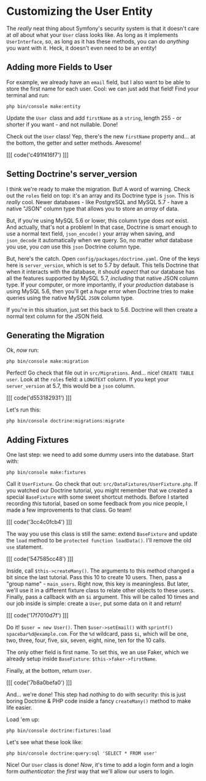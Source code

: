 # Customizing the User Entity

The *really* neat thing about Symfony's security system is that it doesn't care
at *all* about what your `User` class looks like. As long as it implements `UserInterface`,
so, as long as it has these methods, you can do *anything* you want with it. Heck,
it doesn't even need to be an entity!

## Adding more Fields to User

For example, we already have an `email` field, but I also want to be able to store
the first name for each user. Cool: we can just add that field! Find your terminal
and run:

```terminal
php bin/console make:entity
```

Update the `User `class and add `firstName` as a `string`, length 255 - or shorter
if you want - and not nullable. Done!

Check out the `User` class! Yep, there's the new `firstName` property and... at
the bottom, the getter and setter methods. Awesome!

[[[ code('c491f416f7') ]]]

## Setting Doctrine's server_version

I think we're ready to make the migration. But! A word of warning. Check out
the `roles` field on top: it's an array and its Doctrine type is `json`. This is
*really* cool. Newer databases - like PostgreSQL and MySQL 5.7 - have a native
"JSON" column type that allows you to store an *array* of data.

But, if you're using MySQL 5.6 or lower, this column type does *not* exist. And
actually, that's not a problem! In that case, Doctrine is smart enough to use a
normal text field, `json_encode()` your array when saving, and `json_decode` it
automatically when we query. So, no matter *what* database you use, you *can* use
this `json` Doctrine column type.

But, here's the catch. Open `config/packages/doctrine.yaml`. One of the keys here
is `server_version`, which is set to 5.7 by default. This tells Doctrine that when
it interacts with the database, it should *expect* that our database has all the
features supported by MySQL 5.7, *including* that native JSON column type. If your
computer, or more importantly, if your *production* database is using MySQL 5.6,
then you'll get a *huge* error when Doctrine tries to make queries using the native
MySQL `JSON` column type.

If you're in this situation, just set this back to 5.6. Doctrine will then create
a normal text column for the JSON field.

## Generating the Migration

Ok, *now* run:

```terminal
php bin/console make:migration
```

Perfect! Go check that file out in `src/Migrations`. And... nice!
`CREATE TABLE user`. Look at the `roles` field: a `LONGTEXT` column. If you kept
your `server_version` at 5.7, this would be a `json` column.

[[[ code('d553182931') ]]]

Let's run this:

```terminal
php bin/console doctrine:migrations:migrate
```

## Adding Fixtures

One last step: we need to add some dummy users into the database. Start with:

```terminal
php bin/console make:fixtures
```

Call it `UserFixture`. Go check that out: `src/DataFixtures/UserFixture.php`.
If you watched our Doctrine tutorial, you might remember that we created a special
`BaseFixture` with some sweet shortcut methods. Before I started recording *this*
tutorial, based on some feedback from *you* nice people, I made a few improvements
to that class. Go team!

[[[ code('3cc4c0fcb4') ]]]

The way you use this class is still the same: extend `BaseFixture` and update
the `load` method to be `protected function loadData()`. I'll remove the old `use`
statement.

[[[ code('547585cc48') ]]]

Inside, call `$this->createMany()`. The arguments to this method changed a bit since
the last tutorial. Pass this 10 to create 10 users. Then, pass a "group name" -
`main_users`. Right now, this key is meaningless. But later, we'll use it in a
different fixture class to relate other objects to these users. Finally, pass a callback
with an `$i` argument. This will be called 10 times and our job inside is simple:
create a `User`, put some data on it and return!

[[[ code('17f7010d7f') ]]]

Do it! `$user = new User()`. Then `$user->setEmail()` with `sprintf()`
`spacebar%d@example.com`. For the `%d` wildcard, pass `$i`, which will be one, two,
three, four, five, six, seven, eight, nine, ten for the 10 calls.

The only other field is first name. To set this, we an use Faker, which we already
setup inside `BaseFixture`: `$this->faker->firstName`.

Finally, at the bottom, return `User`.

[[[ code('7b8a0befa0') ]]]

And... we're done! This step had *nothing* to do with security: this is just boring
Doctrine & PHP code inside a fancy `createMany()` method to make life easier.

Load 'em up:

```terminal
php bin/console doctrine:fixtures:load
```

Let's see what these look like:

```terminal
php bin/console doctrine:query:sql 'SELECT * FROM user'
```

Nice! Our `User` class is done! *Now*, it's time to add a login form and a login
form *authenticator*: the *first* way that we'll allow our users to login.
